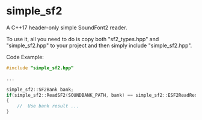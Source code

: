 # simple_sf2
 
A C++17 header-only simple SoundFont2 reader.

To use it, all you need to do is copy both "sf2_types.hpp" and "simple_sf2.hpp" to your project and then simply include "simple_sf2.hpp".

Code Example:
```cpp
#include "simple_sf2.hpp"

...

simple_sf2::SF2Bank bank;
if(simple_sf2::ReadSF2(SOUNDBANK_PATH, bank) == simple_sf2::ESF2ReadResult::READ_SUCCESS)
{
	//  Use bank result ...
}
```
